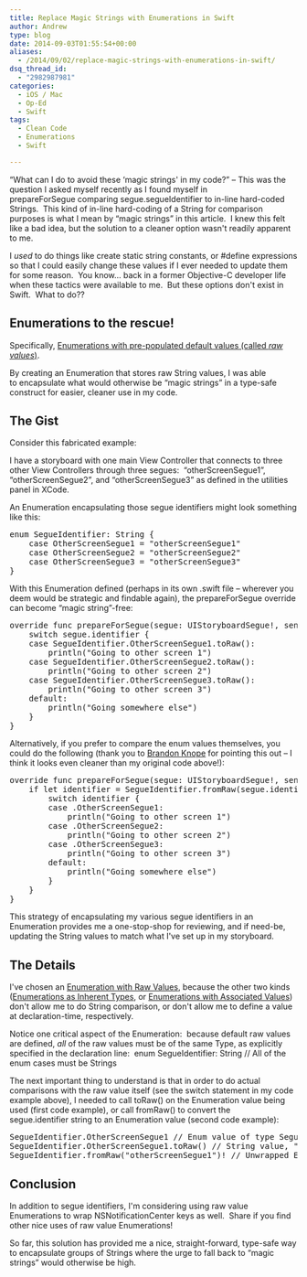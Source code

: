 ```yaml
---
title: Replace Magic Strings with Enumerations in Swift
author: Andrew
type: blog
date: 2014-09-03T01:55:54+00:00
aliases:
  - /2014/09/02/replace-magic-strings-with-enumerations-in-swift/
dsq_thread_id:
  - "2982987981"
categories:
  - iOS / Mac
  - Op-Ed
  - Swift
tags:
  - Clean Code
  - Enumerations
  - Swift

---
```

&#8220;What can I do to avoid these &#8216;magic strings' in my code?&#8221; – This was the question I asked myself recently as I found myself in <span class="lang:swift decode:true  crayon-inline ">prepareForSegue</span> comparing <span class="lang:swift decode:true crayon-inline">segue.segueIdentifier</span> to in-line hard-coded Strings.  This kind of in-line hard-coding of a String for comparison purposes is what I mean by &#8220;magic strings&#8221; in this article.  I knew this felt like a bad idea, but the solution to a cleaner option wasn't readily apparent to me.

I _used_ to do things like create static string constants, or <span class="lang:objc decode:true  crayon-inline ">#define</span> expressions so that I could easily change these values if I ever needed to update them for some reason.  You know&#8230; back in a former Objective-C developer life when these tactics were available to me.  But these options don't exist in Swift.  What to do??

## Enumerations to the rescue!

Specifically, <a title="Apple Developer Documentation - Enumerations with Raw Values" href="https://developer.apple.com/library/prerelease/ios/documentation/Swift/Conceptual/Swift_Programming_Language/Enumerations.html#//apple_ref/doc/uid/TP40014097-CH12-XID_228" target="_blank">Enumerations with pre-populated default values (called <em>raw values</em>)</a>.

By creating an Enumeration that stores raw String values, I was able to encapsulate what would otherwise be &#8220;magic strings&#8221; in a type-safe construct for easier, cleaner use in my code.

## The Gist

Consider this fabricated example:

I have a storyboard with one main View Controller that connects to three other View Controllers through three segues:  &#8220;otherScreenSegue1&#8221;, &#8220;otherScreenSegue2&#8221;, and &#8220;otherScreenSegue3&#8221; as defined in the utilities panel in XCode.

An Enumeration encapsulating those segue identifiers might look something like this:

<pre class="lang:swift decode:true">enum SegueIdentifier: String {
    case OtherScreenSegue1 = "otherScreenSegue1"
    case OtherScreenSegue2 = "otherScreenSegue2"
    case OtherScreenSegue3 = "otherScreenSegue3"
}</pre>

With this Enumeration defined (perhaps in its own .swift file – wherever you deem would be strategic and findable again), the <span class="lang:swift decode:true  crayon-inline ">prepareForSegue</span> override can become &#8220;magic string&#8221;-free:

<pre class="lang:swift decode:true ">override func prepareForSegue(segue: UIStoryboardSegue!, sender: AnyObject!) {
    switch segue.identifier {
    case SegueIdentifier.OtherScreenSegue1.toRaw():
        println("Going to other screen 1")
    case SegueIdentifier.OtherScreenSegue2.toRaw():
        println("Going to other screen 2")
    case SegueIdentifier.OtherScreenSegue3.toRaw():
        println("Going to other screen 3")
    default:
        println("Going somewhere else")
    }
}</pre>

Alternatively, if you prefer to compare the enum values themselves, you could do the following (thank you to <a title="Twitter - Brandon Knope" href="https://twitter.com/bknope" target="_blank">Brandon Knope</a> for pointing this out – I think it looks even cleaner than my original code above!):

<pre class="lang:swift decode:true">override func prepareForSegue(segue: UIStoryboardSegue!, sender: AnyObject!) {
    if let identifier = SegueIdentifier.fromRaw(segue.identifier) {
        switch identifier {
        case .OtherScreenSegue1:
            println("Going to other screen 1")
        case .OtherScreenSegue2:
            println("Going to other screen 2")
        case .OtherScreenSegue3:
            println("Going to other screen 3")
        default:
            println("Going somewhere else")
        }
    }
}</pre>

This strategy of encapsulating my various segue identifiers in an Enumeration provides me a one-stop-shop for reviewing, and if need-be, updating the String values to match what I've set up in my storyboard.

## The Details

I've chosen an <a title="Apple Developer Documentation - Enumerations with Raw Values" href="https://developer.apple.com/library/prerelease/ios/documentation/Swift/Conceptual/Swift_Programming_Language/Enumerations.html#//apple_ref/doc/uid/TP40014097-CH12-XID_228" target="_blank">Enumeration with Raw Values</a>, because the other two kinds (<a title="Apple Developer Documentation - Enumerations as Inherent Types" href="https://developer.apple.com/library/prerelease/ios/documentation/Swift/Conceptual/Swift_Programming_Language/Enumerations.html#//apple_ref/doc/uid/TP40014097-CH12-XID_224" target="_blank">Enumerations as Inherent Types</a>, or <a title="Apple Developer Documentation - Enumerations with Associated Values" href="https://developer.apple.com/library/prerelease/ios/documentation/Swift/Conceptual/Swift_Programming_Language/Enumerations.html#//apple_ref/doc/uid/TP40014097-CH12-XID_227" target="_blank">Enumerations with Associated Values</a>) don't allow me to do String comparison, or don't allow me to define a value at declaration-time, respectively.

Notice one critical aspect of the Enumeration:  because default raw values are defined, _all_ of the raw values must be of the same Type, as explicitly specified in the declaration line:  <span class="lang:swift decode:true  crayon-inline ">enum SegueIdentifier: String // All of the enum cases must be Strings</span>

The next important thing to understand is that in order to do actual comparisons with the raw value itself (see the <span class="lang:swift decode:true  crayon-inline ">switch</span> statement in my code example above), I needed to call <span class="lang:swift decode:true  crayon-inline ">toRaw()</span> on the Enumeration value being used (first code example), or call <span class="lang:swift decode:true  crayon-inline ">fromRaw()</span> to convert the <span class="lang:swift decode:true  crayon-inline ">segue.identifier</span> string to an Enumeration value (second code example):

<pre class="lang:swift decode:true ">SegueIdentifier.OtherScreenSegue1 // Enum value of type SegueIdentifier
SegueIdentifier.OtherScreenSegue1.toRaw() // String value, "otherScreen1Segue"
SegueIdentifier.fromRaw("otherScreenSegue1")! // Unwrapped Enum value of type SegueIdentifier</pre>

## Conclusion

In addition to segue identifiers, I'm considering using raw value Enumerations to wrap <span class="lang:swift decode:true  crayon-inline ">NSNotificationCenter</span> keys as well.  Share if you find other nice uses of raw value Enumerations!

So far, this solution has provided me a nice, straight-forward, type-safe way to encapsulate groups of Strings where the urge to fall back to &#8220;magic strings&#8221; would otherwise be high.

&nbsp;